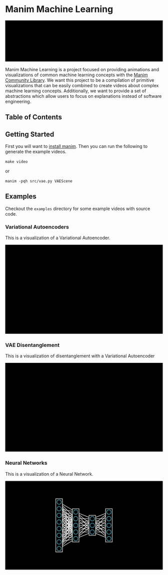 # Manim Machine Learning

<img src="examples/ManimMLLogo.gif">

Manim Machine Learning is a project focused on providing animations and visualizations of common machine learning concepts with the [Manim Community Library](https://www.manim.community/). We want this project to be a compilation of primitive visualizations that can be easily combined to create videos about complex machine learning concepts. Additionally, we want to provide a set of abstractions which allow users to focus on explanations instead of software engineering.


## Table of Contents

## Getting Started 
First you will want to [install manim](https://docs.manim.community/en/stable/installation.html). Then you can run the following to generate the example videos. 

`make video`

or 

`manim -pqh src/vae.py VAEScene`

## Examples

Checkout the ```examples``` directory for some example videos with source code. 

### Variational Autoencoders

This is a visualization of a Variational Autoencoder. 

<img src="examples/VAEScene.gif" width="600">

### VAE Disentanglement 

This is a visualization of disentanglement with a Variational Autoencoder

<img src="examples/DisentanglementScene.gif" width="600">

### Neural Networks

This is a visualization of a Neural Network. 

<img src="examples/TestNeuralNetworkScene.gif" width="600">
